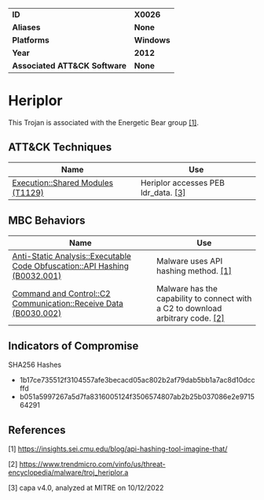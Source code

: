 <table>
<tr>
<td><b>ID</b></td>
<td><b>X0026</b></td>
</tr>
<tr>
<td><b>Aliases</b></td>
<td><b>None</b></td>
</tr>
<tr>
<td><b>Platforms</b></td>
<td><b>Windows</b></td>
</tr>
<tr>
<td><b>Year</b></td>
<td><b>2012</b></td>
</tr>
<tr>
<td><b>Associated ATT&CK Software</b></td>
<td><b>None</b></td>
</tr>
</table>


# Heriplor

This Trojan is associated with the Energetic Bear group  [[1]](#1).

## ATT&CK Techniques

|Name|Use|
|---|---|
|[Execution::Shared Modules (T1129)](https://attack.mitre.org/techniques/T1129)|Heriplor accesses PEB ldr_data. [[3]](#3)|

## MBC Behaviors

|Name|Use|
|---|---|
|[Anti-Static Analysis::Executable Code Obfuscation::API Hashing (B0032.001)](../anti-static-analysis/executable-code-obfuscation.md)|Malware uses API hashing method. [[1]](#1)|
|[Command and Control::C2 Communication::Receive Data (B0030.002)](../command-and-control/c2-communication.md)|Malware has the capability to connect with a C2 to download arbitrary code. [[2]](#2)|

## Indicators of Compromise

SHA256 Hashes
- 1b17ce735512f3104557afe3becacd05ac802b2af79dab5bb1a7ac8d10dccffd
- b051a5997267a5d7fa8316005124f3506574807ab2b25b037086e2e971564291

## References

<a name="1">[1]</a> https://insights.sei.cmu.edu/blog/api-hashing-tool-imagine-that/

<a name="2">[2]</a> https://www.trendmicro.com/vinfo/us/threat-encyclopedia/malware/troj_heriplor.a

<a name="3">[3]</a> capa v4.0, analyzed at MITRE on 10/12/2022

